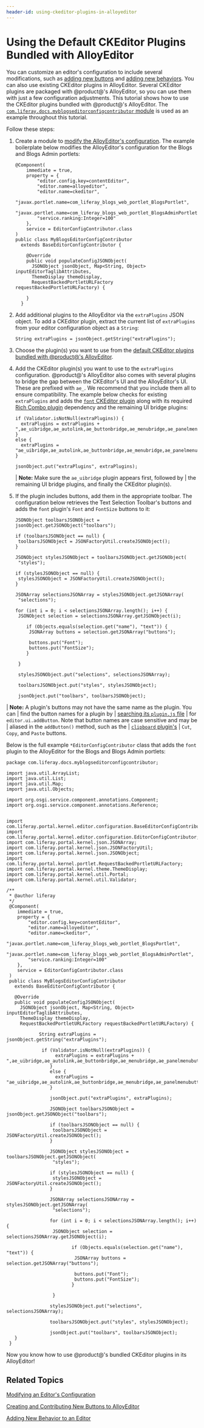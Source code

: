 ```yaml
---
header-id: using-ckeditor-plugins-in-alloyeditor
---
```


# Using the Default CKEditor Plugins Bundled with AlloyEditor

You can customize an editor's configuration to include several modifications, 
such as 
[adding new buttons](/docs/7-0/tutorials/-/knowledge_base/t/creating-and-contributing-new-buttons-to-alloyeditor) 
and 
[adding new behaviors](/docs/7-0/tutorials/-/knowledge_base/t/adding-new-behavior-to-an-editor).
You can also use existing CKEditor plugins in AlloyEditor. Several 
CKEditor plugins are packaged with @product@'s AlloyEditor, so you can use them 
with just a few configuration adjustments. This tutorial shows how to use the 
CKEditor plugins bundled with @product@'s AlloyEditor. The 
[`com.liferay.docs.myblogseditorconfigcontributor` module](https://github.com/liferay/liferay-docs/tree/7.0.x/develop/tutorials/code/my-blogs-editor-config-contributor) 
is used as an example throughout this tutorial. 

Follow these steps:

1.  Create a module to 
    [modify the AlloyEditor's configuration](/docs/7-0/tutorials/-/knowledge_base/t/modifying-an-editors-configuration). 
    The example boilerplate below modifies the AlloyEditor's configuration for 
    the Blogs and Blogs Admin portlets:

        @Component(
        	immediate = true,
        	property = {
        		"editor.config.key=contentEditor",
        		"editor.name=alloyeditor",
        		"editor.name=ckeditor",
        		"javax.portlet.name=com_liferay_blogs_web_portlet_BlogsPortlet",
        		"javax.portlet.name=com_liferay_blogs_web_portlet_BlogsAdminPortlet",
        		"service.ranking:Integer=100"
        	},
        	service = EditorConfigContributor.class
        )
        public class MyBlogsEditorConfigContributor
          extends BaseEditorConfigContributor {

            @Override
            public void populateConfigJSONObject(
              JSONObject jsonObject, Map<String, Object> inputEditorTaglibAttributes,
              ThemeDisplay themeDisplay,
              RequestBackedPortletURLFactory requestBackedPortletURLFactory) {
              
            }
          }

2.  Add additional plugins to the AlloyEditor via the `extraPlugins` JSON 
    object. To add a CKEditor plugin, extract the current list of 
    `extraPlugins` from your editor configuration object as a `String`:

        String extraPlugins = jsonObject.getString("extraPlugins");

3.  Choose the plugin(s) you want to use from the 
    [default CKEditor plugins bundled with @product@'s AlloyEditor](/docs/7-0/reference/-/knowledge_base/r/ckeditor-plugin-reference-guide).

4.  Add the CKEditor plugin(s) you want to use to the `extraPlugins` 
    configuration. @product@'s AlloyEditor also comes with several plugins to 
    bridge the gap between the CKEditor's UI and the AlloyEditor's UI. These are 
    prefixed with `ae_`. We recommend that you include them all to ensure 
    compatibility. The example below checks for existing `extraPlugins` and adds 
    the [`font` CKEditor plugin](https://ckeditor.com/cke4/addon/font)
    along with its required 
    [Rich Combo plugin](https://ckeditor.com/cke4/addon/richcombo) 
    dependency and the remaining UI bridge plugins:

        if (Validator.isNotNull(extraPlugins)) {
          extraPlugins = extraPlugins + ",ae_uibridge,ae_autolink,ae_buttonbridge,ae_menubridge,ae_panelmenubuttonbridge,ae_placeholder,ae_richcombobridge,font"; 
        }
        else {
          extraPlugins = "ae_uibridge,ae_autolink,ae_buttonbridge,ae_menubridge,ae_panelmenubuttonbridge,ae_placeholder,ae_richcombobridge,font";
        }
        
        jsonObject.put("extraPlugins", extraPlugins);

    | **Note:** Make sure the `ae_uibridge` plugin appears first, followed by
    | the remaining UI bridge plugins, and finally the CKEditor plugin(s).

5.  If the plugin includes buttons, add them in the appropriate toolbar. The
    configuration below retrieves the Text Selection Toolbar's buttons and adds
    the `font` plugin's `Font` and `FontSize` buttons to it: 

        JSONObject toolbarsJSONObject = jsonObject.getJSONObject("toolbars");

        if (toolbarsJSONObject == null) {
         toolbarsJSONObject = JSONFactoryUtil.createJSONObject();
        }

        JSONObject stylesJSONObject = toolbarsJSONObject.getJSONObject(
         "styles");

        if (stylesJSONObject == null) {
         stylesJSONObject = JSONFactoryUtil.createJSONObject();
        }

        JSONArray selectionsJSONArray = stylesJSONObject.getJSONArray(
         "selections");

        for (int i = 0; i < selectionsJSONArray.length(); i++) {
         JSONObject selection = selectionsJSONArray.getJSONObject(i);

            if (Objects.equals(selection.get("name"), "text")) {
             JSONArray buttons = selection.getJSONArray("buttons");

             buttons.put("Font");
             buttons.put("FontSize");
            }

         }
         
         stylesJSONObject.put("selections", selectionsJSONArray);

         toolbarsJSONObject.put("styles", stylesJSONObject);

         jsonObject.put("toolbars", toolbarsJSONObject);
 
| **Note:** A plugin's buttons may not have the same name as the plugin. You can
| find the button names for a plugin by
| [searching its `plugin.js` file](/docs/7-0/reference/-/knowledge_base/r/ckeditor-plugin-reference-guide)
| for `editor.ui.addButton`. Note that button names are case sensitive and may be
| aliased in the `addButton()` method, such as the
| [`clipboard` plugin's](https://github.com/ckeditor/ckeditor-dev/blob/release/4.0.x/plugins/clipboard/plugin.js#L341-L350)
| `Cut`, `Copy`, and `Paste` buttons.

Below is the full example `*EditorConfigContributor` class that adds the `font` 
plugin to the AlloyEditor for the Blogs and Blogs Admin portlets:

    package com.liferay.docs.myblogseditorconfigcontributor;

    import java.util.ArrayList;
    import java.util.List;
    import java.util.Map;
    import java.util.Objects;

    import org.osgi.service.component.annotations.Component;
    import org.osgi.service.component.annotations.Reference;


    import com.liferay.portal.kernel.editor.configuration.BaseEditorConfigContributor;
    import com.liferay.portal.kernel.editor.configuration.EditorConfigContributor;
    import com.liferay.portal.kernel.json.JSONArray;
    import com.liferay.portal.kernel.json.JSONFactoryUtil;
    import com.liferay.portal.kernel.json.JSONObject;
    import com.liferay.portal.kernel.portlet.RequestBackedPortletURLFactory;
    import com.liferay.portal.kernel.theme.ThemeDisplay;
    import com.liferay.portal.kernel.util.Portal;
    import com.liferay.portal.kernel.util.Validator;

    /**
     * @author liferay
     */
     @Component(
     	immediate = true,
     	property = {
     		"editor.config.key=contentEditor",
     		"editor.name=alloyeditor",
     		"editor.name=ckeditor",
     		"javax.portlet.name=com_liferay_blogs_web_portlet_BlogsPortlet",
     		"javax.portlet.name=com_liferay_blogs_web_portlet_BlogsAdminPortlet",
     		"service.ranking:Integer=100"
     	},
     	service = EditorConfigContributor.class
     )
     public class MyBlogsEditorConfigContributor
       extends BaseEditorConfigContributor {
     
       @Override
       public void populateConfigJSONObject(
         JSONObject jsonObject, Map<String, Object> inputEditorTaglibAttributes,
         ThemeDisplay themeDisplay,
         RequestBackedPortletURLFactory requestBackedPortletURLFactory) {
    			 
    			String extraPlugins = jsonObject.getString("extraPlugins");
    			 
    			 if (Validator.isNotNull(extraPlugins)) {
    				  extraPlugins = extraPlugins + ",ae_uibridge,ae_autolink,ae_buttonbridge,ae_menubridge,ae_panelmenubuttonbridge,ae_placeholder,ae_richcombobridge,font"; 
    				}
    				else {
    				  extraPlugins = "ae_uibridge,ae_autolink,ae_buttonbridge,ae_menubridge,ae_panelmenubuttonbridge,ae_placeholder,ae_richcombobridge,font";
    				}

    				jsonObject.put("extraPlugins", extraPlugins);
    				
    				JSONObject toolbarsJSONObject = jsonObject.getJSONObject("toolbars");

    				if (toolbarsJSONObject == null) {
    				 toolbarsJSONObject = JSONFactoryUtil.createJSONObject();
    				}

    				JSONObject stylesJSONObject = toolbarsJSONObject.getJSONObject(
    				 "styles");

    				if (stylesJSONObject == null) {
    				 stylesJSONObject = JSONFactoryUtil.createJSONObject();
    				}

    				JSONArray selectionsJSONArray = stylesJSONObject.getJSONArray(
    				 "selections");

    				for (int i = 0; i < selectionsJSONArray.length(); i++) {
    				 JSONObject selection = selectionsJSONArray.getJSONObject(i);

    						if (Objects.equals(selection.get("name"), "text")) {
    						 JSONArray buttons = selection.getJSONArray("buttons");

    						 buttons.put("Font");
    						 buttons.put("FontSize");
    						}
     
    				 }
    		 
    				stylesJSONObject.put("selections", selectionsJSONArray);

    				toolbarsJSONObject.put("styles", stylesJSONObject);

    				jsonObject.put("toolbars", toolbarsJSONObject);
       }
     }

Now you know how to use @product@'s bundled CKEditor plugins in its AlloyEditor!

## Related Topics

[Modifying an Editor's Configuration](/docs/7-0/tutorials/-/knowledge_base/t/modifying-an-editors-configuration)

[Creating and Contributing New Buttons to AlloyEditor](/docs/7-0/tutorials/-/knowledge_base/t/creating-and-contributing-new-buttons-to-alloyeditor)

[Adding New Behavior to an Editor](/docs/7-0/tutorials/-/knowledge_base/t/adding-new-behavior-to-an-editor)
